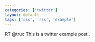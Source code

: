 ```yaml
---
categories: ['twitter']
layout: default
tags: ['css', 'rss', 'example']
---
```


RT @truc This is a twitter example post.. 